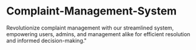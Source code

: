 # Complaint-Management-System
Revolutionize complaint management with our streamlined system, empowering users, admins, and management alike for efficient resolution and informed decision-making."
